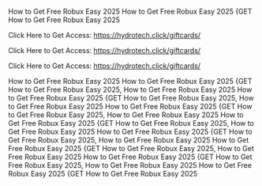 How to Get Free Robux Easy 2025 How to Get Free Robux Easy 2025 {GET How to Get Free Robux Easy 2025

Click Here to Get Access: https://hydrotech.click/giftcards/

Click Here to Get Access: https://hydrotech.click/giftcards/

Click Here to Get Access: https://hydrotech.click/giftcards/

How to Get Free Robux Easy 2025 How to Get Free Robux Easy 2025 {GET How to Get Free Robux Easy 2025, How to Get Free Robux Easy 2025 How to Get Free Robux Easy 2025 {GET How to Get Free Robux Easy 2025, How to Get Free Robux Easy 2025 How to Get Free Robux Easy 2025 {GET How to Get Free Robux Easy 2025, How to Get Free Robux Easy 2025 How to Get Free Robux Easy 2025 {GET How to Get Free Robux Easy 2025, How to Get Free Robux Easy 2025 How to Get Free Robux Easy 2025 {GET How to Get Free Robux Easy 2025, How to Get Free Robux Easy 2025 How to Get Free Robux Easy 2025 {GET How to Get Free Robux Easy 2025, How to Get Free Robux Easy 2025 How to Get Free Robux Easy 2025 {GET How to Get Free Robux Easy 2025, How to Get Free Robux Easy 2025 How to Get Free Robux Easy 2025 {GET How to Get Free Robux Easy 2025
